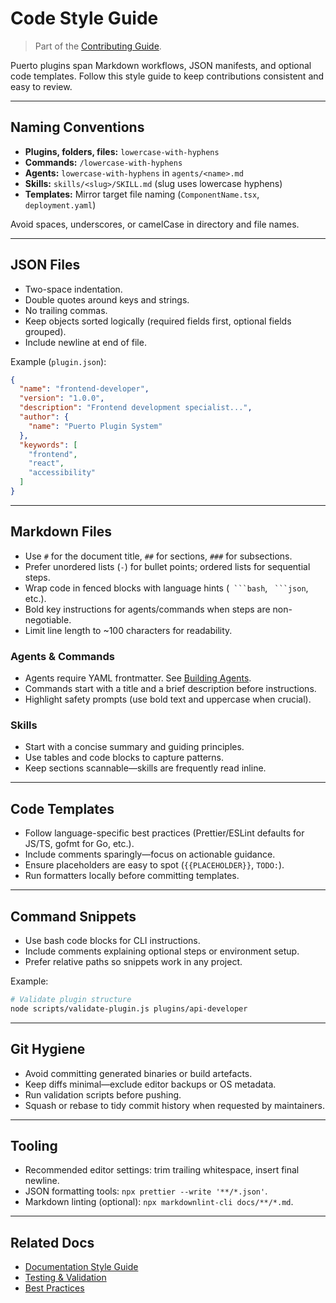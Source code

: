 # Code Style Guide
> Part of the [Contributing Guide](index.md).

Puerto plugins span Markdown workflows, JSON manifests, and optional code templates. Follow this style guide to keep contributions consistent and easy to review.

---

## Naming Conventions

- **Plugins, folders, files:** `lowercase-with-hyphens`
- **Commands:** `/lowercase-with-hyphens`
- **Agents:** `lowercase-with-hyphens` in `agents/<name>.md`
- **Skills:** `skills/<slug>/SKILL.md` (slug uses lowercase hyphens)
- **Templates:** Mirror target file naming (`ComponentName.tsx`, `deployment.yaml`)

Avoid spaces, underscores, or camelCase in directory and file names.

---

## JSON Files

- Two-space indentation.
- Double quotes around keys and strings.
- No trailing commas.
- Keep objects sorted logically (required fields first, optional fields grouped).
- Include newline at end of file.

Example (`plugin.json`):

```json
{
  "name": "frontend-developer",
  "version": "1.0.0",
  "description": "Frontend development specialist...",
  "author": {
    "name": "Puerto Plugin System"
  },
  "keywords": [
    "frontend",
    "react",
    "accessibility"
  ]
}
```

---

## Markdown Files

- Use `#` for the document title, `##` for sections, `###` for subsections.
- Prefer unordered lists (`-`) for bullet points; ordered lists for sequential steps.
- Wrap code in fenced blocks with language hints (` ```bash`, ` ```json`, etc.).
- Bold key instructions for agents/commands when steps are non-negotiable.
- Limit line length to ~100 characters for readability.

### Agents & Commands

- Agents require YAML frontmatter. See [Building Agents](../plugin-development/agents.md).
- Commands start with a title and a brief description before instructions.
- Highlight safety prompts (use bold text and uppercase when crucial).

### Skills

- Start with a concise summary and guiding principles.
- Use tables and code blocks to capture patterns.
- Keep sections scannable—skills are frequently read inline.

---

## Code Templates

- Follow language-specific best practices (Prettier/ESLint defaults for JS/TS, gofmt for Go, etc.).
- Include comments sparingly—focus on actionable guidance.
- Ensure placeholders are easy to spot (`{{PLACEHOLDER}}`, `TODO:`).
- Run formatters locally before committing templates.

---

## Command Snippets

- Use bash code blocks for CLI instructions.
- Include comments explaining optional steps or environment setup.
- Prefer relative paths so snippets work in any project.

Example:

```bash
# Validate plugin structure
node scripts/validate-plugin.js plugins/api-developer
```

---

## Git Hygiene

- Avoid committing generated binaries or build artefacts.
- Keep diffs minimal—exclude editor backups or OS metadata.
- Run validation scripts before pushing.
- Squash or rebase to tidy commit history when requested by maintainers.

---

## Tooling

- Recommended editor settings: trim trailing whitespace, insert final newline.
- JSON formatting tools: `npx prettier --write '**/*.json'`.
- Markdown linting (optional): `npx markdownlint-cli docs/**/*.md`.

---

## Related Docs

- [Documentation Style Guide](documentation-style.md)
- [Testing & Validation](../plugin-development/testing-and-validation.md)
- [Best Practices](../plugin-development/best-practices.md)
